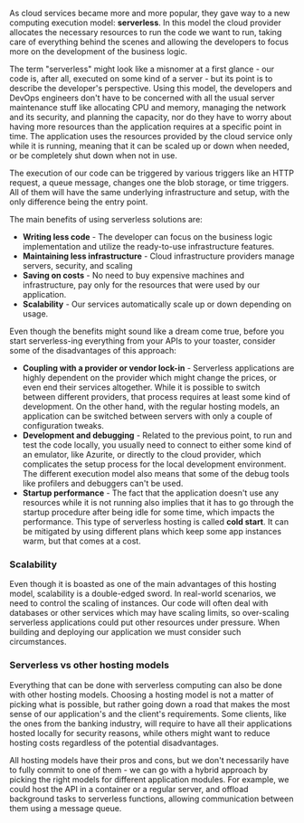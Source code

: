 As cloud services became more and more popular, they gave way to a new computing execution model: **serverless**. In this model the cloud provider allocates the necessary resources to run the code we want to run, taking care of everything behind the scenes and allowing the developers to focus more on the development of the business logic.

The term "serverless" might look like a misnomer at a first glance - our code is, after all, executed on some kind of a server - but its point is to describe the developer's perspective. Using this model, the developers and DevOps engineers don't have to be concerned with all the usual server maintenance stuff like allocating CPU and memory, managing the network and its security, and planning the capacity, nor do they have to worry about having more resources than the application requires at a specific point in time. The application uses the resources provided by the cloud service only while it is running, meaning that it can be scaled up or down when needed, or be completely shut down when not in use.

The execution of our code can be triggered by various triggers like an HTTP request, a queue message, changes one the blob storage, or time triggers. All of them will have the same underlying infrastructure and setup, with the only difference being the entry point. 

The main benefits of using serverless solutions are:

- **Writing less code** - The developer can focus on the business logic implementation and utilize the ready-to-use infrastructure features.
- **Maintaining less infrastructure** - Cloud infrastructure providers manage servers, security, and scaling
- **Saving on costs** - No need to buy expensive machines and infrastructure, pay only for the resources that were used by our application.
- **Scalability** - Our services automatically scale up or down depending on usage.

Even though the benefits might sound like a dream come true, before you start serverless-ing everything from your APIs to your toaster, consider some of the disadvantages of this approach:

- **Coupling with a provider or vendor lock-in** - Serverless applications are highly dependent on the provider which might change the prices, or even end their services altogether. While it is possible to switch between different providers, that process requires at least some kind of development. On the other hand, with the regular hosting models, an application can be switched between servers with only a couple of configuration tweaks.
- **Development and debugging** - Related to the previous point, to run and test the code locally, you usually need to connect to either some kind of an emulator, like Azurite, or directly to the cloud provider, which complicates the setup process for the local development environment. The different execution model also means that some of the debug tools like profilers and debuggers can't be used.
- **Startup performance** - The fact that the application doesn't use any resources while it is not running also implies that it has to go through the startup procedure after being idle for some time, which impacts the performance. This type of serverless hosting is called **cold start**. It can be mitigated by using different plans which keep some app instances warm, but that comes at a cost.

### Scalability

Even though it is boasted as one of the main advantages of this hosting model, scalability is a double-edged sword.
In real-world scenarios, we need to control the scaling of instances. Our code will often deal with databases or other services which may have scaling limits, so over-scaling serverless applications could put other resources under pressure. When building and deploying our application we must consider such circumstances.

### Serverless vs other hosting models

Everything that can be done with serverless computing can also be done with other hosting models. Choosing a hosting model is not a matter of picking what is possible, but rather going down a road that makes the most sense of our application's and the client's requirements. Some clients, like the ones from the banking industry, will require to have all their applications hosted locally for security reasons, while others might want to reduce hosting costs regardless of the potential disadvantages.

All hosting models have their pros and cons, but we don't necessarily have to fully commit to one of them - we can go with a hybrid approach by picking the right models for different application modules. For example, we could host the API in a container or a regular server, and offload background tasks to serverless functions, allowing communication between them using a message queue.